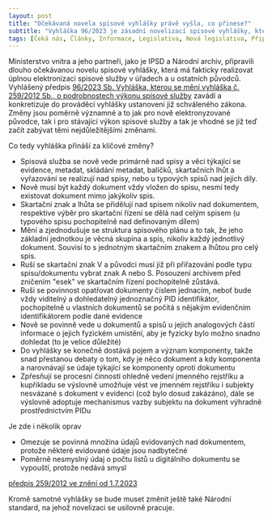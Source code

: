 ```yaml
---
layout: post
title: "Očekávaná novela spisové vyhlášky právě vyšla, co přinese?"
subtitle: "Vyhláška 96/2023 je zásadní novelizací spisové vyhlášky, která zejména řeší oblast úpravy elektronické spisové služby."
tags: [Čeká nás, Články, Informace, Legislativa, Nová legislativa, Připravte se, Rozbory, Spisová služba]
---
```




Ministerstvo vnitra a jeho partneři, jako je IPSD a Národní archiv, připravili dlouho očekávanou novelu spisové vyhlášky, která má fakticky realizovat úplnou elektronizaci spisové služby v úřadech a u ostatních původců. Vyhlášený předpis [96/2023 Sb. Vyhláška, kterou se mění vyhláška č. 259/2012 Sb., o podrobnostech výkonu spisové služby](https://www.zakonyprolidi.cz/cs/2023-96) zavádí a konkretizuje do prováděcí vyhlášky ustanovení již schváleného zákona. Změny jsou poměrně významné a to jak pro nově elektronyzované původce, tak i pro stávající výkon spisové služby a tak je vhodné se již teď začít zabývat těmi nejdůležitějšími změnami.




Co tedy vyhláška přináší za klíčové změny?

* Spisová služba se nově vede primárně nad spisy a věci týkající se evidence, metadat, skládání metadat, balíčků, skartačních lhůt a vyřazování se realizují nad spisy, nebo u typových spisů nad jejich díly.
* Nově musí být každý dokument vždy vložen do spisu, nesmí tedy existovat dokument mimo jakýkoliv spis.
* Skartační znak a lhůta se přidělují nad spisem nikoliv nad dokumentem, respektive výběr pro skartační řízení se dělá nad celým spisem (u typového spisu pochopitelně nad definovaným dílem)
* Mění a zjednodušuje se struktura spisového plánu a to tak, že jeho základní jednotkou je věcná skupina a spis, nikoliv každý jednotlivý dokument. Souvisí to s jednotným skartačním znakem a lhůtou pro celý spis.
* Ruší se skartační znak V a původci musí již při přiřazování podle typu spisu/dokumentu vybrat znak A nebo S. Posouzení archivem před zničením "esek" ve skartačním řízení pochopitelně zůstává.
* Ruší se povinnost opatřovat dokumenty číslem jednacím, neboť bude vždy viditelný a dohledatelný jednoznačný PID identifikátor, pochopitelně u vlastních dokumentů se počítá s nějakým evidenčním identifikátorem podle dané evidence
* Nově se povinně vede u dokumentů a spisů u jejich analogových částí informace o jejich fyzickém umístění, aby je fyzicky bylo možno snadno dohledat (to je velice důležité)
* Do vyhlášky se konečně dostává pojem a význam komponenty, takže snad přestanou debaty o tom, kdy je něco dokument a kdy komponenta a narovnávají se údaje týkající se komponenty oproti dokumentu
* Zpřesňují se procesní činnosti ohledně vedení jmenného rejstříku a kupříkladu se výslovně umožňuje vést ve jmenném rejstříku i subjekty nesvázané s dokument v evidenci (což bylo dosud zakázáno), dále se výslovně adoptuje mechanismus vazby subjektu na dokument výhradně prostřednictvím PIDu




Je zde i několik oprav

* Omezuje se povinná množina údajů evidovaných nad dokumentem, protože některé evidované údaje jsou nadbytečné
* Poměrně nesmyslný údaj o počtu listů u digitálního dokumentu se vypouští, protože nedává smysl

[předpis 259/2012 ve znění od 1.7.2023](https://www.zakonyprolidi.cz/cs/2012-259/zneni-20230701)

Kromě samotné vyhlášky se bude muset změnit ještě také Národní standard, na jehož novelizaci se usilovně pracuje.


